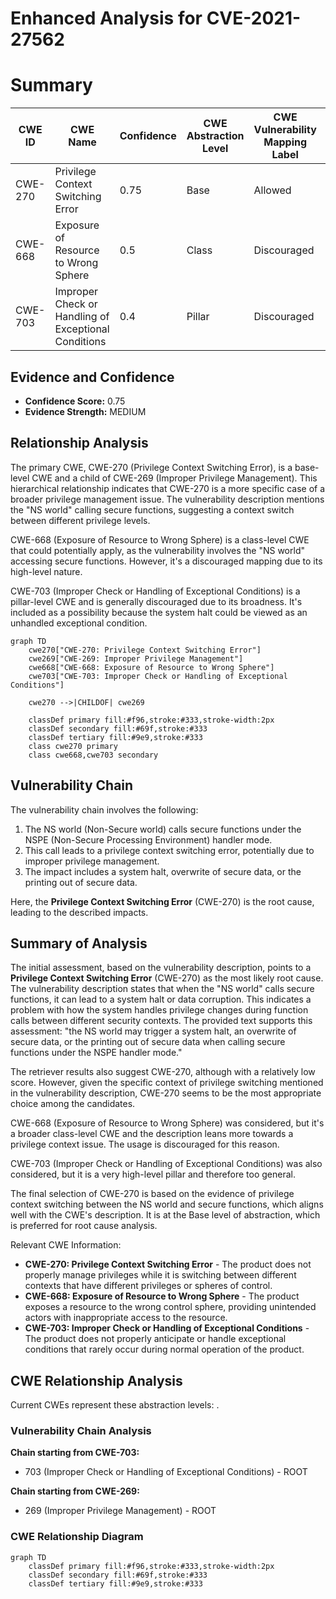 # Enhanced Analysis for CVE-2021-27562

# Summary
| CWE ID | CWE Name | Confidence | CWE Abstraction Level | CWE Vulnerability Mapping Label | CWE-Vulnerability Mapping Notes |
|---|---|---|---|---|---|
| CWE-270 | Privilege Context Switching Error | 0.75 | Base | Allowed | Primary CWE |
| CWE-668 | Exposure of Resource to Wrong Sphere | 0.5 | Class | Discouraged | Secondary Candidate |
| CWE-703 | Improper Check or Handling of Exceptional Conditions | 0.4 | Pillar | Discouraged | Secondary Candidate |

## Evidence and Confidence

*   **Confidence Score:** 0.75
*   **Evidence Strength:** MEDIUM

## Relationship Analysis
The primary CWE, CWE-270 (Privilege Context Switching Error), is a base-level CWE and a child of CWE-269 (Improper Privilege Management). This hierarchical relationship indicates that CWE-270 is a more specific case of a broader privilege management issue. The vulnerability description mentions the "NS world" calling secure functions, suggesting a context switch between different privilege levels.

CWE-668 (Exposure of Resource to Wrong Sphere) is a class-level CWE that could potentially apply, as the vulnerability involves the "NS world" accessing secure functions. However, it's a discouraged mapping due to its high-level nature.

CWE-703 (Improper Check or Handling of Exceptional Conditions) is a pillar-level CWE and is generally discouraged due to its broadness. It's included as a possibility because the system halt could be viewed as an unhandled exceptional condition.

```mermaid
graph TD
    cwe270["CWE-270: Privilege Context Switching Error"]
    cwe269["CWE-269: Improper Privilege Management"]
    cwe668["CWE-668: Exposure of Resource to Wrong Sphere"]
    cwe703["CWE-703: Improper Check or Handling of Exceptional Conditions"]
    
    cwe270 -->|CHILDOF| cwe269
    
    classDef primary fill:#f96,stroke:#333,stroke-width:2px
    classDef secondary fill:#69f,stroke:#333
    classDef tertiary fill:#9e9,stroke:#333
    class cwe270 primary
    class cwe668,cwe703 secondary
```

## Vulnerability Chain
The vulnerability chain involves the following:
1.  The NS world (Non-Secure world) calls secure functions under the NSPE (Non-Secure Processing Environment) handler mode.
2.  This call leads to a privilege context switching error, potentially due to improper privilege management.
3.  The impact includes a system halt, overwrite of secure data, or the printing out of secure data.

Here, the **Privilege Context Switching Error** (CWE-270) is the root cause, leading to the described impacts.

## Summary of Analysis
The initial assessment, based on the vulnerability description, points to a **Privilege Context Switching Error** (CWE-270) as the most likely root cause. The vulnerability description states that when the "NS world" calls secure functions, it can lead to a system halt or data corruption. This indicates a problem with how the system handles privilege changes during function calls between different security contexts. The provided text supports this assessment: "the NS world may trigger a system halt, an overwrite of secure data, or the printing out of secure data when calling secure functions under the NSPE handler mode."

The retriever results also suggest CWE-270, although with a relatively low score. However, given the specific context of privilege switching mentioned in the vulnerability description, CWE-270 seems to be the most appropriate choice among the candidates.

CWE-668 (Exposure of Resource to Wrong Sphere) was considered, but it's a broader class-level CWE and the description leans more towards a privilege context issue. The usage is discouraged for this reason.

CWE-703 (Improper Check or Handling of Exceptional Conditions) was also considered, but it is a very high-level pillar and therefore too general.

The final selection of CWE-270 is based on the evidence of privilege context switching between the NS world and secure functions, which aligns well with the CWE's description. It is at the Base level of abstraction, which is preferred for root cause analysis.

Relevant CWE Information:
*   **CWE-270: Privilege Context Switching Error** - The product does not properly manage privileges while it is switching between different contexts that have different privileges or spheres of control.
*   **CWE-668: Exposure of Resource to Wrong Sphere** - The product exposes a resource to the wrong control sphere, providing unintended actors with inappropriate access to the resource.
*   **CWE-703: Improper Check or Handling of Exceptional Conditions** - The product does not properly anticipate or handle exceptional conditions that rarely occur during normal operation of the product.


## CWE Relationship Analysis

Current CWEs represent these abstraction levels: .


### Vulnerability Chain Analysis

**Chain starting from CWE-703:**
- 703 (Improper Check or Handling of Exceptional Conditions) - ROOT


**Chain starting from CWE-269:**
- 269 (Improper Privilege Management) - ROOT



### CWE Relationship Diagram

```mermaid
graph TD
    classDef primary fill:#f96,stroke:#333,stroke-width:2px
    classDef secondary fill:#69f,stroke:#333
    classDef tertiary fill:#9e9,stroke:#333
```